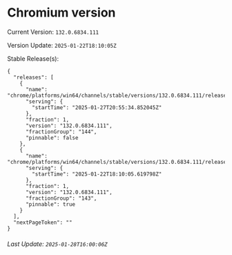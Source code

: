 # Chromium version

Current Version: `132.0.6834.111`

Version Update: `2025-01-22T18:10:05Z`

Stable Release(s):
```
{
  "releases": [
    {
      "name": "chrome/platforms/win64/channels/stable/versions/132.0.6834.111/releases/1738011334",
      "serving": {
        "startTime": "2025-01-27T20:55:34.852045Z"
      },
      "fraction": 1,
      "version": "132.0.6834.111",
      "fractionGroup": "144",
      "pinnable": false
    },
    {
      "name": "chrome/platforms/win64/channels/stable/versions/132.0.6834.111/releases/1737569405",
      "serving": {
        "startTime": "2025-01-22T18:10:05.619798Z"
      },
      "fraction": 1,
      "version": "132.0.6834.111",
      "fractionGroup": "143",
      "pinnable": true
    }
  ],
  "nextPageToken": ""
}
```

###### Last Update: `2025-01-28T16:00:06Z`
        